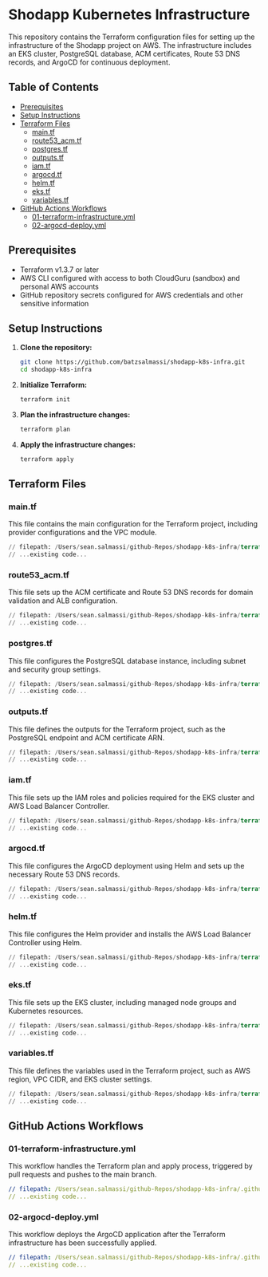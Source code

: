 # Shodapp Kubernetes Infrastructure

This repository contains the Terraform configuration files for setting up the infrastructure of the Shodapp project on AWS. The infrastructure includes an EKS cluster, PostgreSQL database, ACM certificates, Route 53 DNS records, and ArgoCD for continuous deployment.

## Table of Contents

- [Prerequisites](#prerequisites)
- [Setup Instructions](#setup-instructions)
- [Terraform Files](#terraform-files)
  - [main.tf](#maintf)
  - [route53_acm.tf](#route53-acmtf)
  - [postgres.tf](#postgrestf)
  - [outputs.tf](#outputstf)
  - [iam.tf](#iamtf)
  - [argocd.tf](#argocdtf)
  - [helm.tf](#helmtf)
  - [eks.tf](#ekstf)
  - [variables.tf](#variablestf)
- [GitHub Actions Workflows](#github-actions-workflows)
  - [01-terraform-infrastructure.yml](#01-terraform-infrastructureyml)
  - [02-argocd-deploy.yml](#02-argocd-deployyml)

## Prerequisites

- Terraform v1.3.7 or later
- AWS CLI configured with access to both CloudGuru (sandbox) and personal AWS accounts
- GitHub repository secrets configured for AWS credentials and other sensitive information

## Setup Instructions

1. **Clone the repository:**
   ```sh
   git clone https://github.com/batzsalmassi/shodapp-k8s-infra.git
   cd shodapp-k8s-infra
   ```

2. **Initialize Terraform:**
   ```sh
   terraform init
   ```

3. **Plan the infrastructure changes:**
   ```sh
   terraform plan
   ```

4. **Apply the infrastructure changes:**
   ```sh
   terraform apply
   ```

## Terraform Files

### main.tf

This file contains the main configuration for the Terraform project, including provider configurations and the VPC module.

```terraform
// filepath: /Users/sean.salmassi/github-Repos/shodapp-k8s-infra/terraform/main.tf
// ...existing code...
```

### route53_acm.tf

This file sets up the ACM certificate and Route 53 DNS records for domain validation and ALB configuration.

```terraform
// filepath: /Users/sean.salmassi/github-Repos/shodapp-k8s-infra/terraform/route53_acm.tf
// ...existing code...
```

### postgres.tf

This file configures the PostgreSQL database instance, including subnet and security group settings.

```terraform
// filepath: /Users/sean.salmassi/github-Repos/shodapp-k8s-infra/terraform/postgres.tf
// ...existing code...
```

### outputs.tf

This file defines the outputs for the Terraform project, such as the PostgreSQL endpoint and ACM certificate ARN.

```terraform
// filepath: /Users/sean.salmassi/github-Repos/shodapp-k8s-infra/terraform/outputs.tf
// ...existing code...
```

### iam.tf

This file sets up the IAM roles and policies required for the EKS cluster and AWS Load Balancer Controller.

```terraform
// filepath: /Users/sean.salmassi/github-Repos/shodapp-k8s-infra/terraform/iam.tf
// ...existing code...
```

### argocd.tf

This file configures the ArgoCD deployment using Helm and sets up the necessary Route 53 DNS records.

```terraform
// filepath: /Users/sean.salmassi/github-Repos/shodapp-k8s-infra/terraform/argocd.tf
// ...existing code...
```

### helm.tf

This file configures the Helm provider and installs the AWS Load Balancer Controller using Helm.

```terraform
// filepath: /Users/sean.salmassi/github-Repos/shodapp-k8s-infra/terraform/helm.tf
// ...existing code...
```

### eks.tf

This file sets up the EKS cluster, including managed node groups and Kubernetes resources.

```terraform
// filepath: /Users/sean.salmassi/github-Repos/shodapp-k8s-infra/terraform/eks.tf
// ...existing code...
```

### variables.tf

This file defines the variables used in the Terraform project, such as AWS region, VPC CIDR, and EKS cluster settings.

```terraform
// filepath: /Users/sean.salmassi/github-Repos/shodapp-k8s-infra/terraform/variables.tf
// ...existing code...
```

## GitHub Actions Workflows

### 01-terraform-infrastructure.yml

This workflow handles the Terraform plan and apply process, triggered by pull requests and pushes to the main branch.

```yaml
// filepath: /Users/sean.salmassi/github-Repos/shodapp-k8s-infra/.github/workflows/01-terraform-infrastructure.yml
// ...existing code...
```

### 02-argocd-deploy.yml

This workflow deploys the ArgoCD application after the Terraform infrastructure has been successfully applied.

```yaml
// filepath: /Users/sean.salmassi/github-Repos/shodapp-k8s-infra/.github/workflows/02-argocd-deploy.yml
// ...existing code...
```